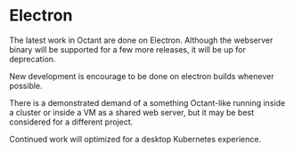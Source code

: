 # Electron

The latest work in Octant are done on Electron. Although the webserver binary will be supported for a few more releases, it will be up for deprecation.

New development is encourage to be done on electron builds whenever possible.

There is a demonstrated demand of a something Octant-like running inside a cluster or inside a VM as a shared web server, but it may be best considered for a different project.

Continued work will optimized for a desktop Kubernetes experience.
